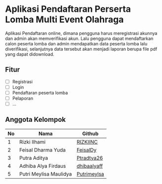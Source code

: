 # Aplikasi Pendaftaran Perserta Lomba Multi Event Olahraga
Aplikasi Pendaftaran online, dimana pengguna harus meregistrasi akunnya dan admin akan memverifikasi akun. Lalu pengguna dapat mendaftarkan calon peserta lomba dan admin mendapatkan data peserta lomba lalu diverifikasi, selanjutnya data tersebut akan menjadi laporan berupa file pdf yang dapat didownload.

## Fitur
- [ ] Registrasi
- [ ] Login
- [ ] Pendaftaran peserta lomba
- [ ] Pelaporan
- [ ] ...

## Anggota Kelompok

| No | Nama  | Github |
| -- | --- | --- |
| 1 | Rizki Ilhami   | [RIZKIINC](https://github.com/RIZKIINC)  |
| 2 | Feisal Dharma Yuda | [FeisalDy](https://github.com/FeisalDy)|
| 3 | Putra Aditya | [Ptradtya26](https://github.com/Ptradtya26)|
| 4 | Adhiba Alya Firdaus | [dhibaalyaff](https://github.com/dhibaalyaff)|
| 5 | Putri Meylisa Maulidya| [Putrimeylsa ](https://github.com/Putrimeylsa)|